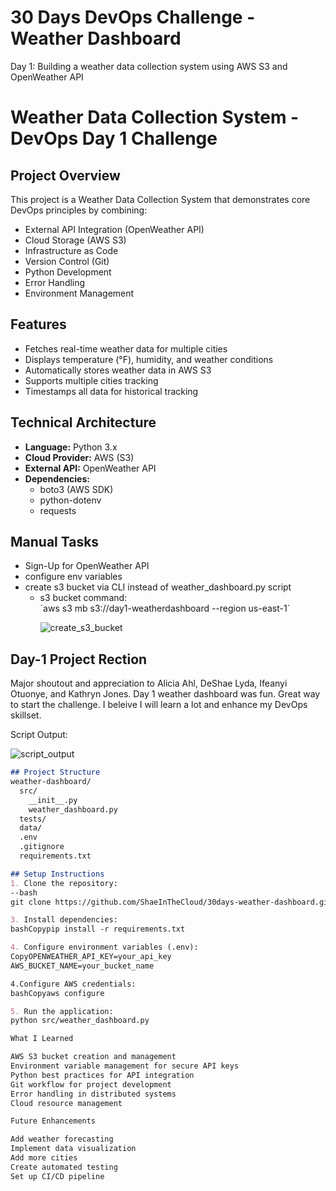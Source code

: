 # 30 Days DevOps Challenge - Weather Dashboard

Day 1: Building a weather data collection system using AWS S3 and OpenWeather API

# Weather Data Collection System - DevOps Day 1 Challenge

## Project Overview
This project is a Weather Data Collection System that demonstrates core DevOps principles by combining:
- External API Integration (OpenWeather API)
- Cloud Storage (AWS S3)
- Infrastructure as Code
- Version Control (Git)
- Python Development
- Error Handling
- Environment Management

## Features
- Fetches real-time weather data for multiple cities
- Displays temperature (°F), humidity, and weather conditions
- Automatically stores weather data in AWS S3
- Supports multiple cities tracking
- Timestamps all data for historical tracking

## Technical Architecture
- **Language:** Python 3.x
- **Cloud Provider:** AWS (S3)
- **External API:** OpenWeather API
- **Dependencies:** 
  - boto3 (AWS SDK)
  - python-dotenv
  - requests

## Manual Tasks 
<ul>
  <li>Sign-Up for OpenWeather API</li>
  <li>configure env variables</li>
  <li> create s3 bucket via CLI instead of weather_dashboard.py script
    <ul> 
      <li> s3 bucket command: </li>  
      `aws s3 mb s3://day1-weatherdashboard --region us-east-1`
      
  ![create_s3_bucket](https://github.com/user-attachments/assets/bef90e42-b789-4b02-8e58-035de9a5ed18)       
    </ul>
  </li>
</ul>

## Day-1 Project Rection
<p> Major shoutout and appreciation to Alicia Ahl, DeShae Lyda, Ifeanyi Otuonye, and Kathryn Jones. Day 1 weather dashboard was fun. Great way to start the challenge. I beleive I will learn a lot and enhance my DevOps skillset.</p>  

Script Output:

![script_output](https://github.com/user-attachments/assets/fb34be15-53e1-4751-b6a5-a02bd5f381ce)


```markdown
## Project Structure
weather-dashboard/
  src/
    __init__.py
    weather_dashboard.py
  tests/
  data/
  .env
  .gitignore
  requirements.txt

## Setup Instructions
1. Clone the repository:
--bash
git clone https://github.com/ShaeInTheCloud/30days-weather-dashboard.git

3. Install dependencies:
bashCopypip install -r requirements.txt

4. Configure environment variables (.env):
CopyOPENWEATHER_API_KEY=your_api_key
AWS_BUCKET_NAME=your_bucket_name

4.Configure AWS credentials:
bashCopyaws configure

5. Run the application:
python src/weather_dashboard.py

What I Learned

AWS S3 bucket creation and management
Environment variable management for secure API keys
Python best practices for API integration
Git workflow for project development
Error handling in distributed systems
Cloud resource management

Future Enhancements

Add weather forecasting
Implement data visualization
Add more cities
Create automated testing
Set up CI/CD pipeline


